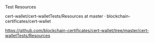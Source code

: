 Test Resources

cert-wallet/cert-walletTests/Resources at master · blockchain-certificates/cert-wallet

https://github.com/blockchain-certificates/cert-wallet/tree/master/cert-walletTests/Resources